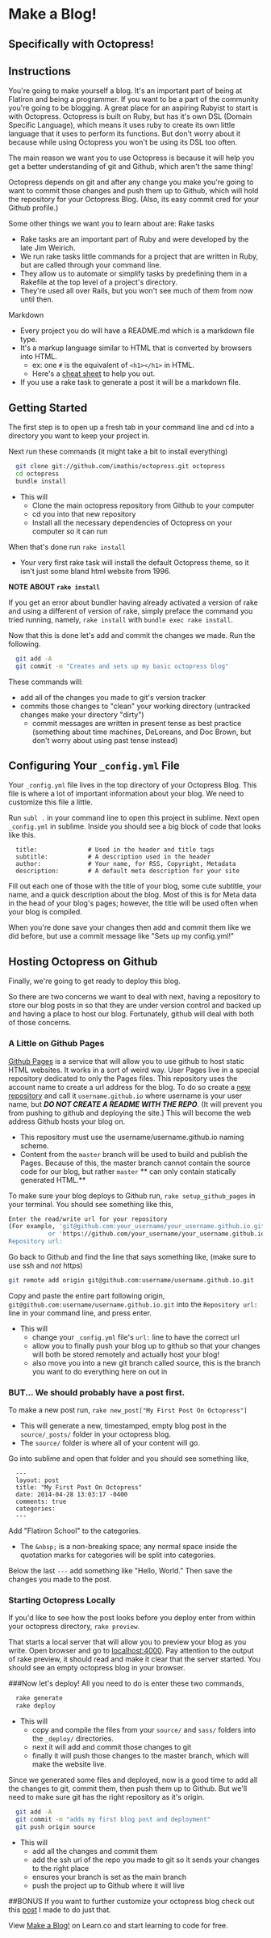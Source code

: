 
# Make a Blog!
## Specifically with Octopress!

## Instructions

You're going to make yourself a blog.  It's an important part of being at Flatiron and being a programmer. If you want to be a part of the community you're going to be blogging.  A great place for an aspiring Rubyist to start is with Octopress.  Octopress is built on Ruby, but has it's own DSL (Domain Specific Language), which means it uses ruby to create its own little language that it uses to perform its functions.  But don't worry about it because while using Octopress you won't be using its DSL too often.

The main reason we want you to use Octopress is because it will help you get a better understanding of git and Github, which aren't the same thing!

Octopress depends on git and after any change you make you're going to want to commit those changes and push them up to Github, which will hold the repository for your Octopress Blog.  (Also, its easy commit cred for your Github profile.)

Some other things we want you to learn about are:
Rake tasks
  - Rake tasks are an important part of Ruby and were developed by the late Jim Weirich.
  - We run rake tasks little commands for a project that are written in Ruby, but are called through your command line.
  - They allow us to automate or simplify tasks by predefining them in a Rakefile at the top level of a project's directory.
  - They're used all over Rails, but you won't see much of them from now until then.

Markdown
  - Every project you do will have a README.md which is a markdown file type.
  - It's a markup language similar to HTML that is converted by browsers into HTML.
    - ex: one `#` is the equivalent of `<h1></h1>` in HTML.
    - Here's a [cheat sheet](https://github.com/adam-p/markdown-here/wiki/Markdown-Cheatsheet) to help you out.
  - If you use a rake task to generate a post it will be a markdown file.


## Getting Started

The first step is to open up a fresh tab in your command line and cd into a directory you want to keep your project in.

Next run these commands (it might take a bit to install everything)
```sh
  git clone git://github.com/imathis/octopress.git octopress
  cd octopress
  bundle install
```
- This will 
  - Clone the main octopress repository from Github to your computer
  - cd you into that new repository
  - Install all the necessary dependencies of Octopress on your computer so it can run

When that's done run `rake install`
  - Your very first rake task will install the default Octopress theme, so it isn't just some bland html website from 1996.

**NOTE ABOUT `rake install`**

If you get an error about bundler having already activated a version of rake and using a different of version of rake, simply preface the command you tried running, namely, `rake install` with `bundle exec rake install`.

Now that this is done let's add and commit the changes we made. Run the following.
```sh
  git add -A
  git commit -m "Creates and sets up my basic octopress blog"
```
These commands will:
  - add all of the changes you made to git's version tracker
  - commits those changes to "clean" your working directory (untracked changes make your directory "dirty")
    - commit messages are written in present tense as best practice (something about time machines, DeLoreans, and Doc Brown, but don't worry about using past tense instead)

## Configuring Your `_config.yml` File

Your `_config.yml` file lives in the top directory of your Octopress Blog.  This file is where a lot of important information about your blog.  We need to customize this file a little.

Run `subl .` in your command line to open this project in sublime. Next open `_config.yml` in sublime. Inside you should see a big block of code that looks like this.
```
  title:              # Used in the header and title tags
  subtitle:           # A description used in the header
  author:             # Your name, for RSS, Copyright, Metadata
  description:        # A default meta description for your site
```
Fill out each one of those with the title of your blog, some cute subtitle, your name, and a quick description about the blog.  Most of this is for Meta data in the head of your blog's pages; however, the title will be used often when your blog is compiled.

When you're done save your changes then add and commit them like we did before, but use a commit message like "Sets up my config.yml!"


## Hosting Octopress on Github
Finally, we're going to get ready to deploy this blog.

So there are two concerns we want to deal with next, having a repository to store our blog posts in so that they are under version control and backed up and having a place to host our blog. Fortunately, github will deal with both of those concerns.

### A Little on Github Pages

[Github Pages](http://pages.github.com/) is a service that will allow you to use github to host static HTML websites. It works in a sort of weird way. User Pages live in a special repository dedicated to only the Pages files. This repository uses the account name to create a url address for the blog.  To do so create a [new repository](https://github.com/new) and call it `username.github.io` where username is your user name, but ___DO NOT CREATE A README WITH THE REPO___. (It will prevent you from pushing to github and deploying the site.)  This will become the web address Github hosts your blog on.

- This repository must use the username/username.github.io naming scheme.
- Content from the `master` branch will be used to build and publish the Pages. Because of this, the master branch cannot contain the source code for our blog, but rather `master` ** can only contain statically generated HTML.**

To make sure your blog deploys to Github run, `rake setup_github_pages` in your terminal. You should see something like this,
```sh
Enter the read/write url for your repository
(For example, 'git@github.com:your_username/your_username.github.io.git)
           or 'https://github.com/your_username/your_username.github.io')
Repository url:
```
Go back to Github and find the line that says something like, (make sure to use ssh and _not_ https)
```sh
git remote add origin git@github.com:username/username.github.io.git
```
Copy and paste the entire part following origin, `git@github.com:username/username.github.io.git` into the `Repository url:` line in your command line, and press enter.
  - This will
    - change your `_config.yml` file's `url:` line to have the correct url
    - allow you to finally push your blog up to github so that your changes will both be stored remotely and actually host your blog!
    - also move you into a new git branch called source, this is the branch you want to do everything here on out in

### BUT... We should probably have a post first.

To make a new post run, `rake new_post["My First Post On Octopress"]`
  - This will generate a new, timestamped, empty blog post in the `source/_posts/` folder in your octopress blog.
  - The ```source/``` folder is where all of your content will go.

Go into sublime and open that folder and you should see something like, 
```
  ---
  layout: post
  title: "My First Post On Octopress"
  date: 2014-04-28 13:03:17 -0400
  comments: true
  categories: 
  ---
```
Add "Flatiron&nbsp;School" to the categories.
  - The `&nbsp;` is a non-breaking space; any normal space inside the quotation marks for categories will be split into categories.

Below the last `---` add something like "Hello, World." Then save the changes you made to the post.

### Starting Octopress Locally

If you'd like to see how the post looks before you deploy enter from within your octopress directory, `rake preview`.

That starts a local server that will allow you to preview your blog as you write. Open browser and go to [localhost:4000](http://localhost:4000). Pay attention to the output of rake preview, it should read and make it clear that the server started. You should see an empty octopress blog in your browser.

###Now let's deploy! 
All you need to do is enter these two commands,
```sh
  rake generate
  rake deploy
```
- This will
  - copy and compile the files from your `source/` and `sass/` folders into the `_deploy/` directories.
  - next it will add and commit those changes to git
  - finally it will push those changes to the master branch, which will make the website live.

Since we generated some files and deployed, now is a good time to add all the changes to git, commit them, then push them up to Github. But we'll need to make sure git has the right repository as it's origin.

```sh
  git add -A
  git commit -m "adds my first blog post and deployment"
  git push origin source
```
  - This will
    - add all the changes and commit them
    - add the ssh url of the repo you made to git so it sends your changes to the right place
    - ensures your branch is set as the main branch
    - push the project up to Github where it will live

##BONUS
  If you want to further customize your octopress blog check out this [post](http://tsiege.github.io/blog/2014/04/27/tips-on-setting-up-octopress/) I made to do just that.

<p data-visibility='hidden'>View <a href='https://learn.co/lessons/octopress-setup' title='Make a Blog!'>Make a Blog!</a> on Learn.co and start learning to code for free.</p>
